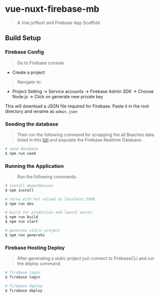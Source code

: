 # vue-nuxt-firebase-mb

> A Vue.js/Nuxt and Firebase App Scaffold

## Build Setup

### Firebase Config

> Go to Firebase console

- Create a project

> Navigate to:

- Project Setting → Service accounts → Firebase Admin SDK → Choose Node.js → Click on generate new private key

This will download a JSON file required for Firebase. Paste it in the root directory and rename as `admin.json`

### Seeding the database

> Then run the following command for scrapping the all Beaches data listed in this [Url](https://guiaviajarmelhor.com.br/melhores-praias-brasil/) and populate the Firebase Realtime Database.

```bash
# seed database
$ npm run seed
```

### Running the Application

> Run the following commands:

```bash
# install dependencies
$ npm install

# serve with hot reload at localhost:3000
$ npm run dev

# build for production and launch server
$ npm run build
$ npm run start

# generate static project
$ npm run generate
```

### Firebase Hosting Deploy

> After generating a static project just connect to FirebaseCLI and run the deploy command.

```bash
# firebase login
$ firebase login

# firebase deploy
$ firebase deploy
```
